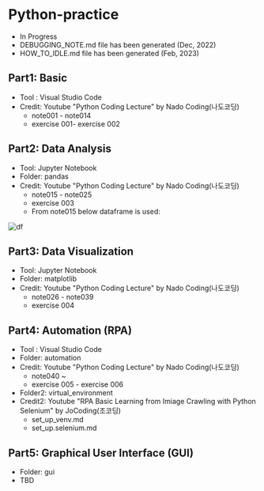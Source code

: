 # Python-practice
- In Progress
- DEBUGGING_NOTE.md file has been generated (Dec, 2022)
- HOW_TO_IDLE.md file has been generated (Feb, 2023)

## Part1: Basic
- Tool : Visual Studio Code
- Credit: Youtube "Python Coding Lecture" by Nado Coding(나도코딩)
    - note001 - note014
    - exercise 001- exercise 002

## Part2: Data Analysis 
- Tool: Jupyter Notebook
- Folder: pandas
- Credit: Youtube "Python Coding Lecture" by Nado Coding(나도코딩)
    - note015 - note025
    - exercise 003
    - From note015 below dataframe is used:

![df](https://user-images.githubusercontent.com/91002274/196036209-5749b56d-ef46-44e6-9c6f-20421492495b.png)

## Part3: Data Visualization
- Tool: Jupyter Notebook
- Folder: matplotlib
- Credit: Youtube "Python Coding Lecture" by Nado Coding(나도코딩)
    - note026 - note039
    - exercise 004

## Part4: Automation (RPA)
- Tool : Visual Studio Code
- Folder: automation
- Credit: Youtube "Python Coding Lecture" by Nado Coding(나도코딩)
    - note040 ~
    - exercise 005 - exercise 006
- Folder2: virtual_environment
- Credit2: Youtube "RPA Basic Learning from Imiage Crawling with Python Selenium" by JoCoding(조코딩)
    - set_up_venv.md
    - set_up.selenium.md

## Part5: Graphical User Interface (GUI)
- Folder: gui
- TBD


